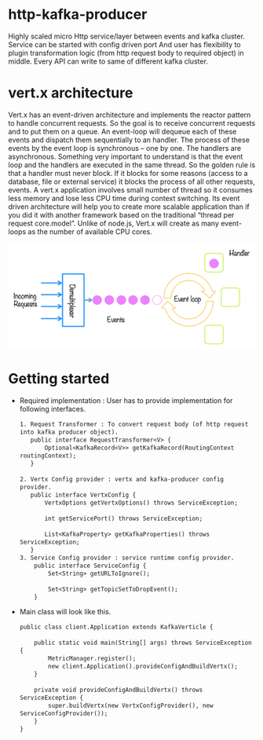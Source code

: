 # http-kafka-producer
Highly scaled micro Http service/layer between events and kafka cluster. Service can be started with config driven port And user has flexibility to plugin transformation
 logic (from http request body to required object) in middle. Every API can write to same of different kafka cluster.

# vert.x architecture
Vert.x has an event-driven architecture and implements the reactor pattern to handle concurrent requests. So the goal is to receive concurrent requests and to put them on a queue.
An event-loop will dequeue each of these events and dispatch them sequentially to an handler. The process of these events by the event loop is synchronous – one by one.  The handlers
are asynchronous. Something very important to understand is that the event loop and the handlers are executed in the same thread. So the golden rule is that a handler must never block.
If it blocks for some reasons (access to a database, file or external service) it blocks the process of all other requests, events. A vert.x application involves small number of thread
so it consumes less memory and lose less CPU time during context switching. Its event driven architecture will help you to create more scalable application than if you did it with
another framework based on the traditional “thread per request  core.model”. Unlike of node.js, Vert.x will create as many event-loops as the number of available CPU cores.
 
 ![event loop](event-loop.png?raw=true "event loop")
 
# Getting started
 - Required implementation : User has to provide implementation for following interfaces.
   ````
   1. Request Transformer : To convert request body (of http request into kafka producer object).
      public interface RequestTransformer<V> {
          Optional<KafkaRecord<V>> getKafkaRecord(RoutingContext routingContext);
      }
    
   2. Vertx Config provider : vertx and kafka-producer config provider. 
      public interface VertxConfig {
          VertxOptions getVertxOptions() throws ServiceException;
      
          int getServicePort() throws ServiceException;
          
          List<KafkaProperty> getKafkaProperties() throws ServiceException;
      } 
   3. Service Config provider : service runtime config provider.  
       public interface ServiceConfig {
           Set<String> getURLToIgnore();
       
           Set<String> getTopicSetToDropEvent();
       } 
 - Main class will look like this.
   ````
   public class client.Application extends KafkaVerticle {
   
       public static void main(String[] args) throws ServiceException {
           MetricManager.register();
           new client.Application().provideConfigAndBuildVertx();
       }
   
       private void provideConfigAndBuildVertx() throws ServiceException {
           super.buildVertx(new VertxConfigProvider(), new ServiceConfigProvider());
       }
   }
